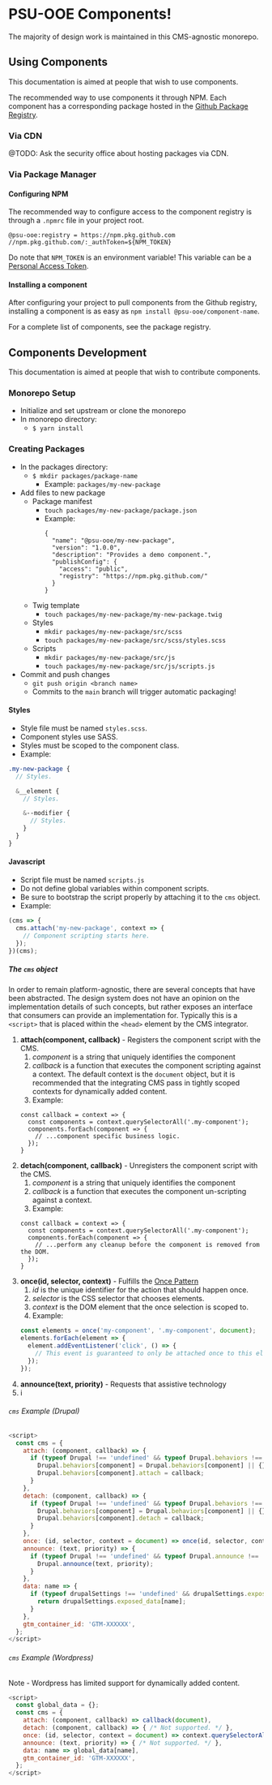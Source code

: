 # PSU-OOE Components!
The majority of design work is maintained in this CMS-agnostic monorepo.
## Using Components
This documentation is aimed at people that wish to use components.

The recommended way to use components it through NPM. Each component has a
corresponding package hosted in the [Github Package Registry](https://github.com/orgs/PSU-OOE/packages?repo_name=components).

### Via CDN
@TODO: Ask the security office about hosting packages via CDN.

### Via Package Manager
#### Configuring NPM
The recommended way to configure access to the component registry is through
a `.npmrc` file in your project root.
```text
@psu-ooe:registry = https://npm.pkg.github.com
//npm.pkg.github.com/:_authToken=${NPM_TOKEN}
```
Do note that `NPM_TOKEN` is an environment variable! This variable can be a
[Personal Access Token](https://docs.github.com/en/authentication/keeping-your-account-and-data-secure/managing-your-personal-access-tokens).
#### Installing a component
After configuring your project to pull components from the Github registry,
installing a component is as easy as `npm install @psu-ooe/component-name`.

For a complete list of components, see the package registry.

## Components Development
This documentation is aimed at people that wish to contribute components.

### Monorepo Setup
- Initialize and set upstream or clone the monorepo
- In monorepo directory:
	- `$ yarn install`

### Creating Packages
- In the packages directory:
  - `$ mkdir packages/package-name`
    - Example: `packages/my-new-package`
- Add files to new package
  - Package manifest
    - `touch packages/my-new-package/package.json`
    - Example:
      ```
      {
        "name": "@psu-ooe/my-new-package",
        "version": "1.0.0",
        "description": "Provides a demo component.",
        "publishConfig": {
          "access": "public",
          "registry": "https://npm.pkg.github.com/"
        }
      }
      ```
  - Twig template
    - `touch packages/my-new-package/my-new-package.twig`
  - Styles
    - `mkdir packages/my-new-package/src/scss`
    - `touch packages/my-new-package/src/scss/styles.scss`
  - Scripts
    - `mkdir packages/my-new-package/src/js`
    - `touch packages/my-new-package/src/js/scripts.js`
- Commit and push changes
  - `git push origin <branch name>`
  - Commits to the `main` branch will trigger automatic packaging!
#### Styles
- Style file must be named `styles.scss`.
- Component styles use SASS.
- Styles must be scoped to the component class.
- Example:
```scss
.my-new-package {
  // Styles.

  &__element {
    // Styles.

    &--modifier {
      // Styles.
    }
  }
}
```
#### Javascript
- Script file must be named `scripts.js`
- Do not define global variables within component scripts.
- Be sure to bootstrap the script properly by attaching it to the `cms` object.
- Example:
```js
(cms => {
  cms.attach('my-new-package', context => {
    // Component scripting starts here.
  });
})(cms);
```
##### The `cms` object
In order to remain platform-agnostic, there are several concepts that have been
abstracted. The design system does not have an opinion on the implementation
details of such concepts, but rather exposes an interface that consumers can
provide an implementation for. Typically this is a `<script>` that is placed
within the `<head>` element by the CMS integrator.
1. **attach(component, callback)** - Registers the component script with the CMS.
    1. _component_ is a string that uniquely identifies the component
    2. _callback_ is a function that executes the component scripting against a
      context. The default context is the `document` object, but it is
      recommended that the integrating CMS pass in tightly scoped contexts for
      dynamically added content.
    3. Example:
   ```
   const callback = context => {
     const components = context.querySelectorAll('.my-component');
     components.forEach(component => {
       // ...component specific business logic.
     });
   }
   ```
2. **detach(component, callback)** - Unregisters the component script with the CMS.
    1. _component_ is a string that uniquely identifies the component
    2. _callback_ is a function that executes the component un-scripting
       against a context.
    3. Example:
   ```
   const callback = context => {
     const components = context.querySelectorAll('.my-component');
     components.forEach(component => {
       // ...perform any cleanup before the component is removed from the DOM.
     });
   }
   ```
3. **once(id, selector, context)** - Fulfills the [Once Pattern](https://medium.com/@ianaya89/javascript-once-pattern-89b8a4f04245)
    1. _id_ is the unique identifier for the action that should happen once.
    2. _selector_ is the CSS selector that chooses elements.
    3. _context_ is the DOM element that the once selection is scoped to.
    4. Example:
    ```js
    const elements = once('my-component', '.my-component', document);
    elements.forEach(element => {
      element.addEventListener('click', () => {
        // This event is guaranteed to only be attached once to this element.
      });
    });
    ``` 
4. **announce(text, priority)** - Requests that assistive technology 
5. i
###### `cms` Example (Drupal)
```js
<script>
  const cms = {
    attach: (component, callback) => {
      if (typeof Drupal !== 'undefined' && typeof Drupal.behaviors !== 'undefined') {
        Drupal.behaviors[component] = Drupal.behaviors[component] || {};
        Drupal.behaviors[component].attach = callback;
      }
    },
    detach: (component, callback) => {
      if (typeof Drupal !== 'undefined' && typeof Drupal.behaviors !== 'undefined') {
        Drupal.behaviors[component] = Drupal.behaviors[component] || {};
        Drupal.behaviors[component].detach = callback;
      }
    },
    once: (id, selector, context = document) => once(id, selector, context),
    announce: (text, priority) => {
      if (typeof Drupal !== 'undefined' && typeof Drupal.announce !== 'undefined') {
        Drupal.announce(text, priority);
      }
    },
    data: name => {
      if (typeof drupalSettings !== 'undefined' && drupalSettings.exposed_data !== 'undefined') {
        return drupalSettings.exposed_data[name];
      }
    },
    gtm_container_id: 'GTM-XXXXXX',
  };
</script>
```

###### `cms` Example (Wordpress)
Note - Wordpress has limited support for dynamically added content.
```js
<script>
  const global_data = {};
  const cms = {
    attach: (component, callback) => callback(document),
    detach: (component, callback) => { /* Not supported. */ },
    once: (id, selector, context = document) => context.querySelectorAll(selector),
    announce: (text, priority) => { /* Not supported. */ },
    data: name => global_data[name],
    gtm_container_id: 'GTM-XXXXXX',
  };
</script>
```
